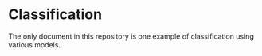 # Classification
The only document in this repository is one example of classification using various models. 
